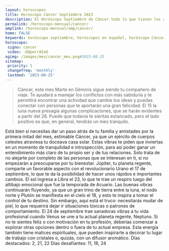 ```yaml
---
layout: horoscopos
title: Horoscopo Cáncer Septiembre 2023
description: El Horóscopo Septiembre de Cáncer todo lo que tienen los astros preparados para este mes, amor, trabajo, familia. Todo sobre astrologia, tarot, predicciones. Horoscopo gratis en español, predicciones y astrología.
permalink: /horoscopo-mensual/cancer/
amplink: /horoscopo-mensual/amp/cancer/
home: FALSE
keywords: horóscopo septiembre, horoscopos en español, horóscopo Cáncer septiembre , horóscopo esperanza gracia, horoscop, horóscopos gratis, horoscopo Cáncer, Tarot, Astrologia, Zodíaco, Cáncer, horoscopo gratis, horoscopo del mes 
horoscopo:
 signo: cancer
 video: -DQpmrrAIeU
ogimg: /images/mes/cancer_mes.png#2023-08-25
sitemap:
 priority: 1
 changefreq: 'monthly'
 lastmod: '2023-08-25'
---
```



 > Cáncer, este mes Marte en Géminis sigue siendo tu compañero de viaje. Te ayudará a manejar los conflictos con más sabiduría y te permitirá encontrar una actividad que cambie tus ideas y puedas conectar con personas que te aportarán una gran felicidad. El 15 la luna nueva presagia algunas complicaciones, que se harán evidentes a partir del 26. Puede que todavía te sientas estancado, pero el lado positivo es que, en general, tendrás un mes tranquilo.



Está bien si necesitas dar un paso atrás de tu familia y amistades por la primera mitad del mes, estimable Cáncer, ya que un ejército de cuerpos celestes atraviesa tu doceava casa solar. Estas vibras te piden que inviertas en un momento de tranquilidad e introspección, para así poder ganar un entendimiento más claro de tu propio ser y de tus relaciones. Solo trata de no alejarte por completo de las personas que se interesan en ti, si no empezarán a preocuparse por tu bienestar.
Júpiter, tu planeta regente, comparte un favorable aspecto con el revolucionario Urano el 17 de septiembre, lo que te da la posibilidad de hacer unos rápidos e importantes cambios. El sol ingresa a Libra el 23, lo que te trae un respiro luego del altibajo emocional que fue la temporada de Acuario.
Las buenas vibras continuarán fluyendo, ya que un gran trino de tierra entre la luna, el nodo norte y Plutón se manifiesta en el cielo el 18, y esto te inspira a tomar el control de tu destino. Sin embargo, aquí está el truco: necesitarás mudar de piel, lo que requerirá dejar ir situaciones tóxicas o patrones de comportamiento.
El 24 de septiembre trae sanadoras vibras a tu vida profesional cuando Venus se une a tu actual planeta regente, Neptuno. Si no te sientes feliz o con motivación en tu profesión, deberías comenzar a explorar otras opciones dentro o fuera de tu actual empresa. Esta energía también tiene matices espirituales, que pueden inspirarte a decorar tu lugar de trabajo con cristales o, quizás, con un difusor aromático.
Días destacados: 2, 21, 22
Días desafiantes: 11, 18, 24